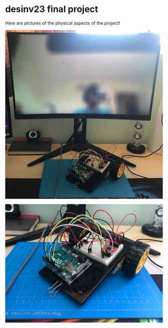 # desinv23 final project

Here are pictures of the physical aspects of the project!

![Computer Monitor + Vehicle](main.png)

![](car.jpg)

